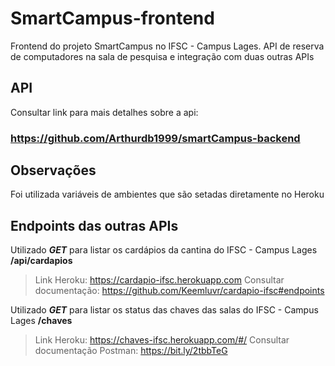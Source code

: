 # SmartCampus-frontend
Frontend do projeto SmartCampus no IFSC - Campus Lages. API de reserva de computadores na sala de pesquisa e integração com duas outras APIs

## API
Consultar link para mais detalhes sobre a api:

### https://github.com/Arthurdb1999/smartCampus-backend

## Observações
Foi utilizada variáveis de ambientes que são setadas diretamente no Heroku

## Endpoints das outras APIs
Utilizado ***GET*** para listar os cardápios da cantina do IFSC - Campus Lages **/api/cardapios**
> Link Heroku: https://cardapio-ifsc.herokuapp.com
> Consultar documentação: https://github.com/Keemluvr/cardapio-ifsc#endpoints

Utilizado ***GET*** para listar os status das chaves das salas do IFSC - Campus Lages **/chaves**
> Link Heroku: https://chaves-ifsc.herokuapp.com/#/
> Consultar documentação Postman: https://bit.ly/2tbbTeG
